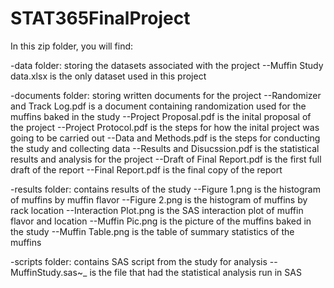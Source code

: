 # STAT365FinalProject


In this zip folder, you will find:


-data folder: storing the datasets associated with the project
--Muffin Study data.xlsx is the only dataset used in this project


-documents folder: storing written documents for the project
--Randomizer and Track Log.pdf is a document containing randomization used for the muffins baked in the study
--Project Proposal.pdf is the inital proposal of the project
--Project Protocol.pdf is the steps for how the inital project was going to be carried out
--Data and Methods.pdf is the steps for conducting the study and collecting data
--Results and Disucssion.pdf is the statistical results and analysis for the project
--Draft of Final Report.pdf is the first full draft of the report
--Final Report.pdf is the final copy of the report


-results folder: contains results of the study
--Figure 1.png is the histogram of muffins by muffin flavor
--Figure 2.png is the histogram of muffins by rack location
--Interaction Plot.png is the SAS interaction plot of muffin flavor and location
--Muffin Pic.png is the picture of the muffins baked in the study
--Muffin Table.png is the table of summary statistics of the muffins


-scripts folder: contains SAS script from the study for analysis
--MuffinStudy.sas~_ is the file that had the statistical analysis run in SAS
